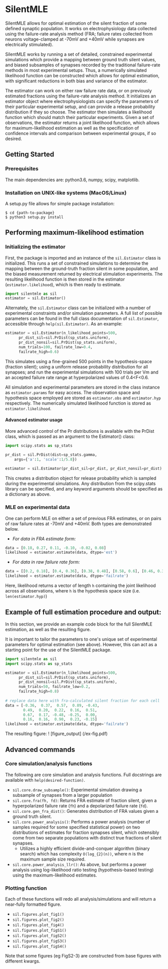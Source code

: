 # SilentMLE

SilentMLE allows for optimal estimation of the silent fraction of some defined
synaptic population. It works on electrophysiology data collected using the
failure-rate analysis method (FRA; failure rates collected from neurons
voltage-clamped at -70mV and +40mV while synapses are electrically stimulated).

SilentMLE works by running a set of detailed, constrained experimental simulations
which provide a mapping between ground truth silent values, and biased subsamples
of synapses recorded by the traditional failure-rate methods in most experimental
setups. Thus, a numerically simulated likelihood function can be constructed which
allows for optimal estimation, with significant reductions in both bias and
variance of the estimator.

The estimator can work on either raw failure rate data, or on previously estimated
fractions using the failure-rate analysis method. It initializes an estimator
object where electrophysiologists can specify the parameters of their particular
experimental setup, and can provide a release probability distribution if they so
choose. The estimator then simulates a likelihood function which should match
their particular experiments. Given a set of observations, the estimator returns
a joint likelihood function, which allows for maximum-likelihood estimation as
well as the specification of confidence intervals and comparison between
experimental groups, if so desired.

## Getting Started

### Prerequisites
The main dependencies are: python3.6, numpy, scipy, matplotlib.

### Installation on UNIX-like systems (MacOS/Linux)

A setup.py file allows for simple package installation:
```
$ cd {path-to-package}
$ python3 setup.py install
```

## Performing maximum-likelihood estimation

### Initializing the estimator
First, the package is imported and an instance of the `sil.Estimator` class
is initialized. This runs a set of constrained simulations to determine the
mapping between the ground-truth fraction silent in some population, and the
biased measurement returned by electrical stimulation experiments. The
resulting likelihood function is then stored in the estimator
(`estimator.likelihood`), which is then ready to estimate.

```python
import silentmle as sil
estimator = sil.Estimator()
```

Alternately, the `sil.Estimator` class can be initialized with a number of
experimental constraints and/or simulation parameters. A full list of
possible parameters can be found in the full class documentation of
`sil.Estimator`, accessible through `help(sil.Estimator)`. As an example:
```python
estimator = sil.Estimator(n_likelihood_points=500,
      pr_dist_sil=sil.PrDist(sp_stats.uniform),
	  pr_dist_nonsil=sil.PrDist(sp_stats.uniform),
	  num_trials=100, failrate_low=0.4,
      failrate_high=0.6)
```

This simulates using a fine-grained 500 points in the hypothesis-space
(fraction silent); using a uniform release probability distribution for all
synapses; and run the experimental simulations with 100 trials per Vm and an
accepted failure rate range at hyperpolarized values of 0.4<F<0.6.

All simulation and experimental parameters are stored in the class instance
as `estimator.params` for easy access. The observation space and hypothesis
space employed are stored as `estimator.obs` and `estimator.hyp` respectively.
The numerically simulated likelihood function is stored as `estimator.likelihood`.

#### Advanced estimator usage
More advanced control of the Pr distributions is available with the
PrDist class, which is passed as an argument to the Estimator() class:
```python
import scipy.stats as sp_stats

pr_dist = sil.PrDist(dist=sp_stats.gamma,
	args={'a':1, 'scale':1/5.8})
	
estimator = sil.Estimator(pr_dist_sil=pr_dist, pr_dist_nonsil=pr_dist)
```
This creates a distribution object for release probability which is sampled
during the experimental simulations. Any distribution from the scipy.stats
library can be specified, and any keyword arguments should be specified as
a dictionary as above.

### MLE on experimental data
One can perform MLE on either a set of previous FRA estimates, or on pairs
of raw failure rates at -70mV and +40mV. Both types are demonstrated below.

- *For data in FRA estimate form:*
```python
data = [0.18, 0.27, 0.11, -0.10, -0.02, 0.08]
likelihood = estimator.estimate(data, dtype='est')
```

- *For data in raw failure rate form:*
```python
data = [[0.2, 0.18], [0.4, 0.36], [0.38, 0.48], [0.58, 0.6], [0.46, 0.31]]
likelihood = estimator.estimate(data, dtype='failrate')
```

Here, likelihood returns a vector of length `h` containing the joint
likelihood across all observations, where `h` is the hypothesis space
size (i.e. `len(estimator.hyp)`)

## Example of full estimation procedure and output:
In this section, we provide an example code block for the full SilentMLE
estimation, as well as the resulting figure.

It is important to tailor the parameters to one's unique set of
experimental parameters for optimal estimation (see above). However,
this can act as a starting point for the use of the SilentMLE package.

```python
import silentmle as sil
import scipy.stats as sp_stats

estimator = sil.Estimator(n_likelihood_points=500,
      pr_dist_sil=sil.PrDist(sp_stats.uniform),
	  pr_dist_nonsil=sil.PrDist(sp_stats.uniform),
	  num_trials=50, failrate_low=0.2,
      failrate_high=0.8)
	  
# replace data here with fra-calculated silent fraction for each cell
data = [-0.36,  0.37,  0.57,  0.89, -0.43,
        0.49,  0.20,  0.22,  0.16,  0.51,
        0.67,  0.17, -0.48, -0.25,  0.00,
        0.16,  0.16,  0.90,  0.23, -0.15]
likelihood = estimator.estimate(data, dtype='failrate')
```

The resulting figure:
! [figure_output] (/ex-fig.pdf)

## Advanced commands

### Core simulation/analysis functions
The following are core simulation and analysis functions. Full
docstrings are available with `help(desired-function)`.

- `sil.core.draw_subsample()`: Experimental simulation drawing a subsample
of synapses from a larger population
- `sil.core.fra(fh, fd)`: Returns FRA estimate of fraction silent, given
a hyperpolarized failure rate (`fh`) and a depolarized failure rate (`fd`).
- `sil.core.gen_fra_dist()`: Generates distribution of FRA values given a 
ground truth silent.
- `sil.core.power_analysis()`: Performs a power analysis (number of samples
required for some specified statistical power) on two distributions
of estimates for fraction synapses silent, which ostensibly come from two
separate populations with distinct true fractions of silent synapses.
  - Utilizes a highly efficient divide-and-conquer algorithm
  (binary search) which has complexity `O(log_{2}(n))`, where n is
  the maximum sample size required.
- `sil.core.power_analysis_llr()`: As above, but performs a power analysis
using log-likelihood ratio testing (hypothesis-based testing) using the
maximum-likelihood estimates.

### Plotting function
Each of these functions will redo all analysis/simulations and will return a
near-fully formatted figure.

- `sil.figures.plot_fig1()`
- `sil.figures.plot_fig2()`
- `sil.figures.plot_fig4()`
- `sil.figures.plot_figS1()`
- `sil.figures.plot_figS2()`
- `sil.figures.plot_figS3()`
- `sil.figures.plot_figS4()`

Note that some figures (eg FigS2-3) are constructed from base figures with
different kwargs.

